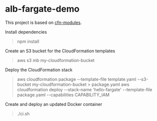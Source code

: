 # alb-fargate-demo

This project is based on [cfn-modules](https://github.com/cfn-modules).

Install dependencies

> npm install

Create an S3 bucket for the CloudFormation templates

> aws s3 mb my-cloudformation-bucket

Deploy the CloudFormation stack

> aws cloudformation package --template-file template.yaml --s3-bucket my-cloudformation-bucket > package.yaml
> aws cloudformation deploy --stack-name 'hello-fargate' --template-file package.yaml --capabilities CAPABILITY_IAM

Create and deploy an updated Docker container

> ./ci.sh